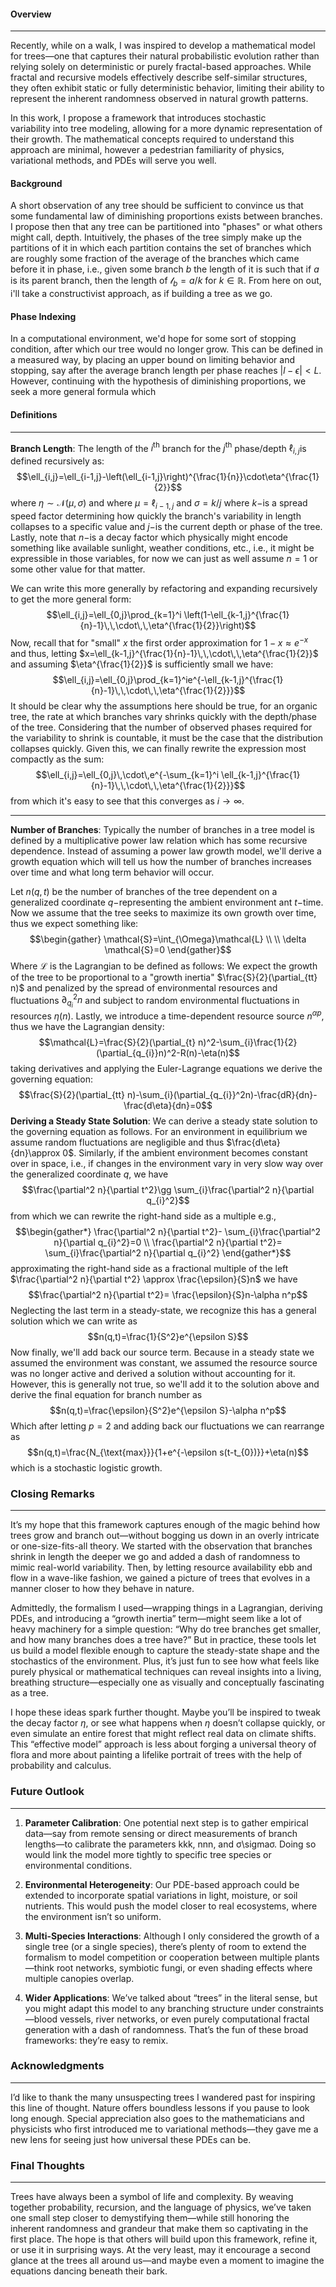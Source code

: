 #### Overview
---
Recently, while on a walk, I was inspired to develop a mathematical model for trees—one that captures their natural probabilistic evolution rather than relying solely on deterministic or purely fractal-based approaches. While fractal and recursive models effectively describe self-similar structures, they often exhibit static or fully deterministic behavior, limiting their ability to represent the inherent randomness observed in natural growth patterns.

In this work, I propose a framework that introduces stochastic variability into tree modeling, allowing for a more dynamic representation of their growth. The mathematical concepts required to understand this approach are minimal, however a pedestrian familiarity of physics, variational methods, and PDEs will serve you well.

#### Background
A short observation of any tree should be sufficient to convince us that some fundamental law of diminishing proportions exists between branches. I propose then that any tree can be partitioned into "phases" or what others might call, depth. Intuitively, the phases of the tree simply make up the partitions of it in which each partition contains the set of branches which are roughly some fraction of the average of the branches which came before it in phase, i.e., given some branch $b$ the length of it is such that if $a$ is its parent branch, then the length of $\mathcal{l}_{b}=a/k$ for $k\in\mathbb{R}$. From here on out, i'll take a constructivist approach, as if building a tree as we go.

#### Phase Indexing
In a computational environment, we'd hope for some sort of stopping condition, after which our tree would no longer grow. This can be defined in a measured way, by placing an upper bound on limiting behavior and stopping, say after the average branch length per phase reaches $|l-\epsilon|\lt L$. However, continuing with the hypothesis of diminishing proportions, we seek a more general formula which  

#### Definitions
---
**Branch Length**: The length of the $i^{\text{th}}$ branch for the $j^{\text{th}}$ phase/depth $\ell_{i,j}$is defined recursively as: $$\ell_{i,j}=\ell_{i-1,j}-\left(\ell_{i-1,j}\right)^{\frac{1}{n}}\cdot\eta^{\frac{1}{2}}$$where $\eta\sim\mathcal{N}(\mu,\sigma)$ and where $\mu=\ell_{i-1,j}$ and $\sigma=k/j$ where $k-$is a spread speed factor determining how quickly the branch's variability in length collapses to a specific value and $j-$is the current depth or phase of the tree. Lastly, note that $n-$is a decay factor which physically might encode something like available sunlight, weather conditions, etc., i.e., it might be expressible in those variables, for now we can just as well assume $n=1$ or some other value for that matter.  

We can write this more generally by refactoring and expanding recursively to get the more general form: $$\ell_{i,j}=\ell_{0,j}\prod_{k=1}^i \left(1-\ell_{k-1,j}^{\frac{1}{n}-1}\,\,\cdot\,\,\eta^{\frac{1}{2}}\right)$$Now, recall that for "small" $x$ the first order approximation for $1-x\approx e^{-x}$ and thus, letting $x=\ell_{k-1,j}^{\frac{1}{n}-1}\,\,\cdot\,\,\eta^{\frac{1}{2}}$ and assuming $\eta^{\frac{1}{2}}$ is sufficiently small we have: $$\ell_{i,j}=\ell_{0,j}\prod_{k=1}^ie^{-\ell_{k-1,j}^{\frac{1}{n}-1}\,\,\cdot\,\,\eta^{\frac{1}{2}}}$$It should be clear why the assumptions here should be true, for an organic tree, the rate at which branches vary shrinks quickly with the depth/phase of the tree. Considering that the number of observed phases required for the variability to shrink is countable, it must be the case that the distribution collapses quickly. Given this, we can finally rewrite the expression most compactly as the sum: $$\ell_{i,j}=\ell_{0,j}\,\cdot\,e^{-\sum_{k=1}^i \ell_{k-1,j}^{\frac{1}{n}-1}\,\,\cdot\,\,\eta^{\frac{1}{2}}}$$from which it's easy to see that this converges as $i\to\infty$. 

---
**Number of Branches**: Typically the number of branches in a tree model is defined by a multiplicative power law relation which has some recursive dependence. Instead of assuming a power law growth model, we'll derive a growth equation which will tell us how the number of branches increases over time and what long term behavior will occur.

Let $n(q,t)$ be the number of branches of the tree dependent on a generalized coordinate $q-$representing the ambient environment ant $t-$time. Now we assume that the tree seeks to maximize its own growth over time, thus we expect something like: $$\begin{gather}
\mathcal{S}=\int_{\Omega}\mathcal{L} \\ \\ \delta \mathcal{S}=0 
\end{gather}$$Where $\mathcal{L}$ is the Lagrangian to be defined as follows: We expect the growth of the tree to be proportional to a "growth inertia" $\frac{S}{2}(\partial_{tt} n)$ and penalized by the spread of environmental resources and fluctuations $\partial_{q_{i}}^2n$ and subject to random environmental fluctuations in resources $\eta(n)$. Lastly, we introduce a time-dependent resource source $n^{\alpha p}$, thus we have the Lagrangian density: $$\mathcal{L}=\frac{S}{2}(\partial_{t} n)^2-\sum_{i}\frac{1}{2}(\partial_{q_{i}}n)^2-R(n)-\eta(n)$$taking derivatives and applying the Euler-Lagrange equations we derive the governing equation: $$\frac{S}{2}(\partial_{tt} n)-\sum_{i}(\partial_{q_{i}}^2n)-\frac{dR}{dn}-\frac{d\eta}{dn}=0$$**Deriving a Steady State Solution**: We can derive a steady state solution to the governing equation as follows. For an environment in equilibrium we assume random fluctuations are negligible and thus $\frac{d\eta}{dn}\approx 0$. Similarly, if the ambient environment becomes constant over in space, i.e., if changes in the environment vary in very slow way over the generalized coordinate $q$, we have $$\frac{\partial^2 n}{\partial t^2}\gg \sum_{i}\frac{\partial^2 n}{\partial q_{i}^2}$$from which we can rewrite the right-hand side as a multiple e.g., $$\begin{gather*}
\frac{\partial^2 n}{\partial t^2}- \sum_{i}\frac{\partial^2 n}{\partial q_{i}^2}=0 \\
\frac{\partial^2 n}{\partial t^2}= \sum_{i}\frac{\partial^2 n}{\partial q_{i}^2}
\end{gather*}$$approximating the right-hand side as a fractional multiple of the left $\frac{\partial^2 n}{\partial t^2} \approx \frac{\epsilon}{S}n$ we have $$\frac{\partial^2 n}{\partial t^2}= \frac{\epsilon}{S}n-\alpha n^p$$
Neglecting the last term in a steady-state, we recognize this has a general solution which we can write as $$n(q,t)=\frac{1}{S^2}e^{\epsilon S}$$Now finally, we'll add back our source term. Because in a steady state we assumed the environment was constant, we assumed the resource source was no longer active and derived a solution without accounting for it. However, this is generally not true, so we'll add it to the solution above and derive the final equation for branch number as $$n(q,t)=\frac{\epsilon}{S^2}e^{\epsilon S}-\alpha n^p$$
Which after letting $p=2$ and adding back our fluctuations we can rearrange as $$n(q,t)=\frac{N_{\text{max}}}{1+e^{-\epsilon s(t-t_{0})}}+\eta(n)$$
which is a stochastic logistic growth.

### Closing Remarks

---

It’s my hope that this framework captures enough of the magic behind how trees grow and branch out—without bogging us down in an overly intricate or one-size-fits-all theory. We started with the observation that branches shrink in length the deeper we go and added a dash of randomness to mimic real-world variability. Then, by letting resource availability ebb and flow in a wave-like fashion, we gained a picture of trees that evolves in a manner closer to how they behave in nature.

Admittedly, the formalism I used—wrapping things in a Lagrangian, deriving PDEs, and introducing a “growth inertia” term—might seem like a lot of heavy machinery for a simple question: “Why do tree branches get smaller, and how many branches does a tree have?” But in practice, these tools let us build a model flexible enough to capture the steady-state shape and the stochastics of the environment. Plus, it’s just fun to see how what feels like purely physical or mathematical techniques can reveal insights into a living, breathing structure—especially one as visually and conceptually fascinating as a tree.

I hope these ideas spark further thought. Maybe you’ll be inspired to tweak the decay factor $\eta$, or see what happens when $\eta$ doesn’t collapse quickly, or even simulate an entire forest that might reflect real data on climate shifts. This “effective model” approach is less about forging a universal theory of flora and more about painting a lifelike portrait of trees with the help of probability and calculus.

### Future Outlook

---

1. **Parameter Calibration**: One potential next step is to gather empirical data—say from remote sensing or direct measurements of branch lengths—to calibrate the parameters kkk, nnn, and σ\sigmaσ. Doing so would link the model more tightly to specific tree species or environmental conditions.
    
2. **Environmental Heterogeneity**: Our PDE-based approach could be extended to incorporate spatial variations in light, moisture, or soil nutrients. This would push the model closer to real ecosystems, where the environment isn’t so uniform.
    
3. **Multi-Species Interactions**: Although I only considered the growth of a single tree (or a single species), there’s plenty of room to extend the formalism to model competition or cooperation between multiple plants—think root networks, symbiotic fungi, or even shading effects where multiple canopies overlap.
    
4. **Wider Applications**: We’ve talked about “trees” in the literal sense, but you might adapt this model to any branching structure under constraints—blood vessels, river networks, or even purely computational fractal generation with a dash of randomness. That’s the fun of these broad frameworks: they’re easy to remix.
    

### Acknowledgments

---

I’d like to thank the many unsuspecting trees I wandered past for inspiring this line of thought. Nature offers boundless lessons if you pause to look long enough. Special appreciation also goes to the mathematicians and physicists who first introduced me to variational methods—they gave me a new lens for seeing just how universal these PDEs can be.

### Final Thoughts

---

Trees have always been a symbol of life and complexity. By weaving together probability, recursion, and the language of physics, we’ve taken one small step closer to demystifying them—while still honoring the inherent randomness and grandeur that make them so captivating in the first place. The hope is that others will build upon this framework, refine it, or use it in surprising ways. At the very least, may it encourage a second glance at the trees all around us—and maybe even a moment to imagine the equations dancing beneath their bark.